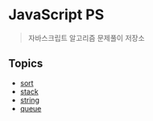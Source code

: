 # JavaScript PS

> 자바스크립트 알고리즘 문제풀이 저장소

## Topics

- [sort](https://github.com/hyunwoome/ps-js/tree/main/sort)
- [stack](https://github.com/hyunwoome/ps/tree/main/stack)
- [string](https://github.com/hyunwoome/ps/tree/main/string)
- [queue](https://github.com/hyunwoome/ps/tree/main/queue)
